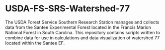 # USDA-FS-SRS-Watershed-77
The USDA Forest Service Southern Research Station manages 
and collects data from the Santee Experimental Forest 
located in the Francis Marion National Forest in South Carolina. 
This repository contains scripts written to
combine data for use in calculations and data visualization
of watershed 77 located within the Santee EF. 
